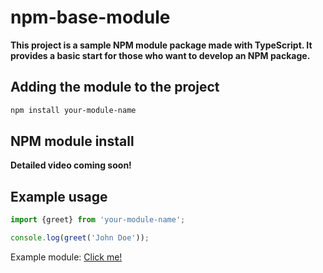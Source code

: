 # npm-base-module
**This project is a sample NPM module package made with TypeScript. It provides a basic start for those who want to develop an NPM package.**

## Adding the module to the project

```bash
npm install your-module-name
```

## NPM module install
**Detailed video coming soon!**

## Example usage
```js
import {greet} from 'your-module-name';

console.log(greet('John Doe'));
```

Example module: [Click me!](https://www.npmjs.com/package/softyagmur?activeTab=readme)
